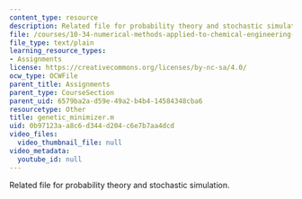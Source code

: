 ```yaml
---
content_type: resource
description: Related file for probability theory and stochastic simulation.
file: /courses/10-34-numerical-methods-applied-to-chemical-engineering-fall-2005/0b97123aa8c6d344d204c6e7b7aa4dcd_genetic_minimizer.m
file_type: text/plain
learning_resource_types:
- Assignments
license: https://creativecommons.org/licenses/by-nc-sa/4.0/
ocw_type: OCWFile
parent_title: Assignments
parent_type: CourseSection
parent_uid: 6579ba2a-d59e-49a2-b4b4-14584348cba6
resourcetype: Other
title: genetic_minimizer.m
uid: 0b97123a-a8c6-d344-d204-c6e7b7aa4dcd
video_files:
  video_thumbnail_file: null
video_metadata:
  youtube_id: null
---
```

Related file for probability theory and stochastic simulation.